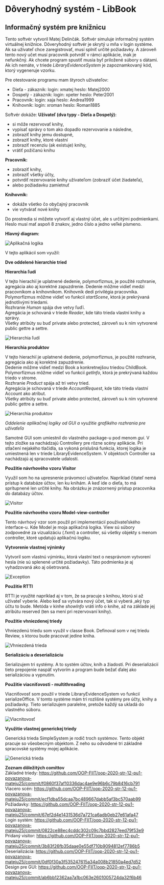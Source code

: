 # Dôveryhodný systém - LibBook
## Informačný systém pre knižnicu

Tento softvér vytvoril Matej Delinčák. Softvér simuluje informačný systém virtuálnej knižnice. Dôveryhodný softvér je skrytý u mňa v login systéme. Ak sa užívateľ chce zaregistrovať, musí splniť určité požiadavky. A zároveň tento nový učet musí pracovník potvrdiť v rámci aplikácie, inak je nefunkčný. Ak chcete program spustiť musia byť priložené súbory s dátami. Ak ich nemáte, v triede *LibraryEvidenceSystem* je zapoznamkovaný kód, ktorý vygeneruje vzorku.

Pre otestovanie programu mam štyroch uživateľov:
- Dieťa - zákaznik: login: xmatej heslo: Matej2000
- Dospelý - zákaznik: login: xpeter heslo: Peter2001
- Pracovník: login: xaja heslo: Andrea1999
- Knihovník: login: xroman heslo: Roman1885

Softvér dokáže:
**Užívateľ (dva typy - Dieťa a Dospelý):**
  - si môže rezervovať knihy, 
  - vypísať správy o tom ako dopadlo rezervovanie a následne, 
  - zobraziť knihy jemu dostupné,
  - zobraziť  knihy, ktoré vlastní
  - zobraziť recenziu (ak existuje) knihy,
  - vrátiť požičanú knihu
  
**Pracovník:**
  - zobraziť knihy,
  - zobraziť všetky účty,
  - potvrdiť rezervovanie knihy užívateľom (zobraziť účet žiadateľa),
  - alebo požiadavku zamietnuť
  
**Knihovník:**
  - dokáže všetko čo obyčajný pracovník
  - vie vytvárať nové knihy
  
Do prostredia si môžete vytvoriť aj vlastný účet, ale s určitými podmienkami. Heslo musí mať aspoň 8 znakov, jedno číslo a jedno veľké písmeno.

**Hlavný diagram:**

![Aplikačná logika](https://github.com/OOP-FIIT/oop-2020-str-12-pu1-povazanova-mateju25/blob/master/docs/Hlavny_diagram.png)

V tejto aplikácií som využil:

**Dve oddelené hierarchie tried**

**Hierarchia ľudí**

V tejto hierachií je uplatnené dedenie, polymorfizmus, je použité rozhranie, agregácia ako aj korektné zapuzdrenie.
Dedenie môžme vidieť medzi pracovníkom a knihovníkom. Knihovník dedí privilégia pracovníka.  
Polymorfizmus môžme vidieť vo funkcií *startScene*, ktorá je prekrývaná jednotlivými triedami.  
Rozhranie *Human* spája dve vetvy ľuďí.  
Agregácia je schovaná v triede *Reader*, kde táto trieda vlastní knihy a správy.  
Všetky atribúty su buď private alebo protected, zároveň su k ním vytvorené public gettre a settre.  

![Hierarchia ľudí](https://github.com/OOP-FIIT/oop-2020-str-12-pu1-povazanova-mateju25/blob/master/docs/HierarchiaHuman.png)

**Hierarchia produktov**

V tejto hierachií je uplatnené dedenie, polymorfizmus, je použité rozhranie, agregácia ako aj korektné zapuzdrenie.  
Dedenie môžme vidieť medzi Book a konkretnejšou triedou ChildBook.  
Polymorfizmus môžme vidieť vo funkcií *getInfo*, ktorá je prekrývaná každou triedo v strome.  
Rozhranie *Product* spája až tri vetvy tried.  
Agregácia je schovaná v triede *AccountRequest*, kde táto trieda vlastní Account ako atribut.  
Všetky atribúty su buď private alebo protected, zároveň su k ním vytvorené public gettre a settre.  

![Hierarchia produktov](https://github.com/OOP-FIIT/oop-2020-str-12-pu1-povazanova-mateju25/blob/master/docs/HierarchiaProduct.png)

**Oddelenie aplikačnej logiky od GUI* a využitie grafikého rozhrania pre užívaťeľa*

Samotné GUI som umiestnil do vlastného package-u pod menom *gui*. V tejto zložke sa nachádzajú Controllery pre rôzne scény aplikácie. Pri stlačení nejakého tlačidla, sa vykoná prislušná funkcia, ktorej logika je umiestnená len v triede LibraryEvidenceSystem. V objektoch Controller sa nachádzajú aj spracovatele udalostí.

**Použitie návrhového vzoru Visitor**

Využil som ho na upresnenie právomocí uživateľov. Napríklad čitateľ nemá prístup k databáze účtov, len ku knihám. A keď ide o dieťa, to má sprítupnené len určité knihy. Na obrázku je znázornený prístup pracovníka do databázy účtov.

![Visitor](https://github.com/OOP-FIIT/oop-2020-str-12-pu1-povazanova-mateju25/blob/master/docs/Visitor.png)

**Použitie návrhového vzoru Model-view-controller**

Tento návrhový vzor som použil pri implementácií používateľského interface-u. Kde Model je moja aplikačná logika. View sú súbory zodpovedné za vizualizáciu (.fxml) a controller, sú všetky objekty s menom controller, ktoré updatujú aplikačnú logiku. 

**Vytvorenie vlastnej výnimky**

Vytvoril som vlastnú výminku, ktorá vlastní text o nesprávnom vytvorení hesla (nie sú splenené určité požiadavky). Táto podmienka je aj vyhadzovaná ako aj ošetrovaná.

![Exception](https://github.com/OOP-FIIT/oop-2020-str-12-pu1-povazanova-mateju25/blob/master/docs/Exception.png)

**Použitie RTTI**

RTTI je využité napríklad aj v tom, že sa pracuje s knihou, ktorú si až užívateľ vyberie. Alebo keď sa vytvára nový účet, tak si vyberá ,aký typ účtu to bude. Metóda v kinhe *showInfo* vráti info o knihe, až na základe jej atribútu reserved (ten sa mení pri rezervovaní knihy).

**Použitie vhniezdenej triedy**

Vhniezdenú triedu som využil v classe Book. Definoval som v nej triedu Review, s ktorou bude pracovat jedine kniha.

![Vhniezdená trieda](https://github.com/OOP-FIIT/oop-2020-str-12-pu1-povazanova-mateju25/blob/master/docs/EnclosedClass.png)

**Serializáciu a deserializáciu**

Serializujem tri systémy. A to systém účtov, kníh a žiadostí. Pri deserializácií tieto prepojenie naspäť vytvorím a program bude bežať ďalej ako serializáciou a vypnutím.

**Použitie viacniťovosti - multithreading**

Viacniťovosť som použil v triede LibraryEvidenceSystem vo funkcií serializeOffice. V tomto systéme mám tri rozlišné systémy pre účty, knihy a požiadavky. Tieto serializujem paralelne, pretože každý sa ukladá do vlastného súboru.

![Viacnitovosť](https://github.com/OOP-FIIT/oop-2020-str-12-pu1-povazanova-mateju25/blob/master/docs/Viacnitovost.png)

**Využitie vlastnej generickej triedy**

Generická trieda SimpleSystem je rodič troch systémov. Tento objekt pracuje so všeobecným objektom. Z neho su odvodené tri základné spracovské systémy mojej aplikácie.

![Generická trieda](https://github.com/OOP-FIIT/oop-2020-str-12-pu1-povazanova-mateju25/blob/master/docs/GenerickáTrieda.png)

**Zoznam dôležitých comittov**  
Základné triedy: https://github.com/OOP-FIIT/oop-2020-str-12-pu1-povazanova-mateju25/commit/f0860f37af10336dac4ae9e96b6c79b8416cb791  
Viacero scén: https://github.com/OOP-FIIT/oop-2020-str-12-pu1-povazanova-mateju25/commit/ecf1dba55dcaa7bc489667dabb5af3bc570aab99  
Požiadavky: https://github.com/OOP-FIIT/oop-2020-str-12-pu1-povazanova-mateju25/commit/67ef2d4e1431536d7a721ca6adb0eb27e61afa47  
Login systém: https://github.com/OOP-FIIT/oop-2020-str-12-pu1-povazanova-mateju25/commit/0822ce88ec4cddc302c09c7bbd2827eed79f53e9  
Pridaný visitor: https://github.com/OOP-FIIT/oop-2020-str-12-pu1-povazanova-mateju25/commit/3b83f26fb35daae0e55df710b9094812ef7786b5  
Deserializácia: https://github.com/OOP-FIIT/oop-2020-str-12-pu1-povazanova-mateju25/commit/0df0f30a3f535247615a34a008b21850a4ed7d52  
Design pre GUI: https://github.com/OOP-FIIT/oop-2020-str-12-pu1-povazanova-mateju25/commit/ab6bb12362aa7a1bc063e2601005724da32f6b46  
